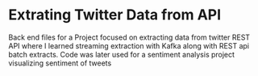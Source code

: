 # Extrating Twitter Data from API 

Back end files for a Project focused on extracting data from twitter REST API where I learned streaming extraction with Kafka along with REST api batch extracts.
Code was later used for a sentiment analysis project visualizing sentiment of tweets 

